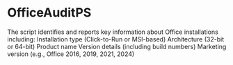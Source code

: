 # OfficeAuditPS
The script identifies and reports key information about Office installations including:  Installation type (Click-to-Run or MSI-based) Architecture (32-bit or 64-bit) Product name Version details (including build numbers) Marketing version (e.g., Office 2016, 2019, 2021, 2024)
